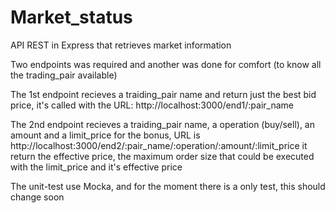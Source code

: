 # Market_status
API REST in Express that retrieves market information

Two endpoints was required and another was done for comfort (to know all the trading_pair available)

The 1st endpoint recieves a traiding_pair name and return just the best bid price,
it's called with the URL: http://localhost:3000/end1/:pair_name

The 2nd endpoint recieves a traiding_pair name, a operation (buy/sell), an amount and a limit_price for the bonus,
URL is http://localhost:3000/end2/:pair_name/:operation/:amount/:limit_price
it return the effective price, the maximum order size that could be executed with the limit_price and it's effective price

The unit-test use Mocka, and for the moment there is a only test, this should change soon

